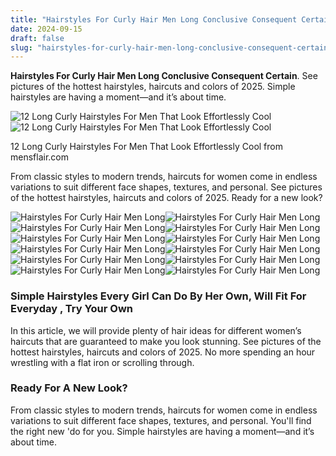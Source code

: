 ```yaml
---
title: "Hairstyles For Curly Hair Men Long Conclusive Consequent Certain"
date: 2024-09-15
draft: false
slug: "hairstyles-for-curly-hair-men-long-conclusive-consequent-certain" 
---
```


**Hairstyles For Curly Hair Men Long Conclusive Consequent Certain**. See pictures of the hottest hairstyles, haircuts and colors of 2025. Simple hairstyles are having a moment—and it’s about time.

![12 Long Curly Hairstyles For Men That Look Effortlessly Cool](https://mensflair.com/wp-content/uploads/2022/05/long-ruffled-curly-hair-men-900x1080.jpg)![12 Long Curly Hairstyles For Men That Look Effortlessly Cool](https://mensflair.com/wp-content/uploads/2022/05/long-ruffled-curly-hair-men-900x1080.jpg)

12 Long Curly Hairstyles For Men That Look Effortlessly Cool from mensflair.com

From classic styles to modern trends, haircuts for women come in endless variations to suit different face shapes, textures, and personal. See pictures of the hottest hairstyles, haircuts and colors of 2025. Ready for a new look?

![Hairstyles For Curly Hair Men Long ](https://mensflair.com/wp-content/uploads/2022/05/messy-long-curly-hair-men-900x1080.jpg " 12 Long Curly Hairstyles For Men That Look Effortlessly Cool")![Hairstyles For Curly Hair Men Long ](https://www.thefashionisto.com/wp-content/uploads/2018/07/Curly-Hair-Undercut-Fade-Men.jpg " Long Curly Hair for Men The Best Way to Style in 2025")![Hairstyles For Curly Hair Men Long ](https://i0.wp.com/www.hairstyle.org.in/wp-content/uploads/2016/08/20-Curly-Hairstyles-For-Men-That-Will-Probably-Suit-Your-Face.jpg?fit=717%2C1071&ssl=1 " 35 Best Curly Hairstyles For Men That Will Probably Suit Your Face")![Hairstyles For Curly Hair Men Long ](https://mensflair.com/wp-content/uploads/2022/05/long-ruffled-curly-hair-men-900x1080.jpg " 12 Long Curly Hairstyles For Men That Look Effortlessly Cool")![Hairstyles For Curly Hair Men Long ](https://content.latest-hairstyles.com/wp-content/uploads/thick-curly-top-hair-for-men.jpg " 34 of the Best Curly Hairstyles for Men (Haircut Ideas)")![Hairstyles For Curly Hair Men Long ](http://hairstyleonpoint.com/wp-content/uploads/2015/07/curly-hairstle-for-men.jpg " Top 5 Curly Hairstyles for Men")![Hairstyles For Curly Hair Men Long ](https://cdn.luxe.digital/media/2021/09/03120523/men-curly-hairstyles-shaggy-curls-and-fringe-luxe-digital%402x.jpg " 101 Best Men’s Curly Hairstyles Modern Curly & Wavy Styles")![Hairstyles For Curly Hair Men Long ](https://i2.wp.com/www.theunstitchd.com/wp-content/uploads/2019/09/Curly-Hair-Long-Hairstyle-for-Men.jpg?fit=632%2C1343 " Mens Long Hair Curly Styles Curly Hair Style")![Hairstyles For Curly Hair Men Long ](https://i.pinimg.com/736x/c1/39/86/c139866f54b6515a17c11d23e15ca004.jpg " Rock this modern longer curly hair on top with short sides for your")![Hairstyles For Curly Hair Men Long ](https://coolmenshair.com/wp-content/uploads/image045.jpg " 60 Best Long Curly Hairstyle Ideas Trend in 2025 Cool Men's Hair")![Hairstyles For Curly Hair Men Long ](https://www.dmarge.com/wp-content/uploads/2016/05/Curly-Wavy-Hair-Men-Hairstyles-Best-Style-Beard-White-Shirt-.jpg " 55 Men's Curly Hairstyle Ideas, Photos & Inspirations")![Hairstyles For Curly Hair Men Long ](https://i.pinimg.com/736x/3c/1b/7e/3c1b7e41bd3fa9f3668425c4f91d8014.jpg " 96 Best Curly Hairstyles and Haircuts for Men Long curly hair men")

### Simple Hairstyles Every Girl Can Do By Her Own, Will Fit For Everyday , Try Your Own

In this article, we will provide plenty of hair ideas for different women’s haircuts that are guaranteed to make you look stunning. See pictures of the hottest hairstyles, haircuts and colors of 2025. No more spending an hour wrestling with a flat iron or scrolling through.

### Ready For A New Look?

From classic styles to modern trends, haircuts for women come in endless variations to suit different face shapes, textures, and personal. You'll find the right new 'do for you. Simple hairstyles are having a moment—and it’s about time.